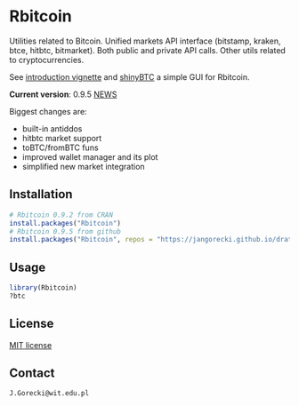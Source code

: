 # Rbitcoin

Utilities related to Bitcoin. Unified markets API interface (bitstamp, kraken, btce, hitbtc, bitmarket). Both public and private API calls. Other utils related to cryptocurrencies.

See [introduction vignette](http://cran.r-project.org/web/packages/Rbitcoin/vignettes/introduction.html) and [shinyBTC](https://github.com/jangorecki/shinyBTC) a simple GUI for Rbitcoin.

**Current version**: 0.9.5 [NEWS](https://github.com/jangorecki/Rbitcoin/blob/master/NEWS)

Biggest changes are:
* built-in antiddos
* hitbtc market support
* toBTC/fromBTC funs
* improved wallet manager and its plot
* simplified new market integration

## Installation

```R
# Rbitcoin 0.9.2 from CRAN
install.packages("Rbitcoin")
# Rbitcoin 0.9.5 from github
install.packages("Rbitcoin", repos = "https://jangorecki.github.io/drat")
```

## Usage

```R
library(Rbitcoin)
?btc
```

## License

[MIT license](http://opensource.org/licenses/MIT)

## Contact

`J.Gorecki@wit.edu.pl`
